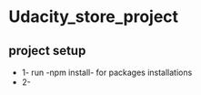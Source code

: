 # Udacity_store_project

## project setup
* 1- run -npm install- for packages installations 
* 2-  


